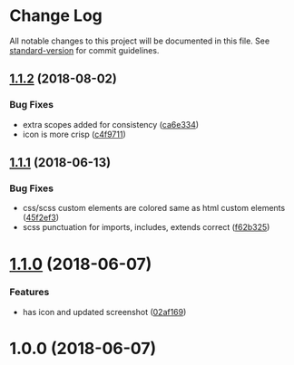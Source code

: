 # Change Log

All notable changes to this project will be documented in this file. See [standard-version](https://github.com/conventional-changelog/standard-version) for commit guidelines.

<a name="1.1.2"></a>
## [1.1.2](https://github.com/fimius23/dark-autumn-frost/compare/v1.1.1...v1.1.2) (2018-08-02)


### Bug Fixes

* extra scopes added for consistency ([ca6e334](https://github.com/fimius23/dark-autumn-frost/commit/ca6e334))
* icon is more crisp ([c4f9711](https://github.com/fimius23/dark-autumn-frost/commit/c4f9711))



<a name="1.1.1"></a>
## [1.1.1](https://github.com/fimius23/dark-autumn-frost/compare/v1.1.0...v1.1.1) (2018-06-13)


### Bug Fixes

* css/scss custom elements are colored same as html custom elements ([45f2ef3](https://github.com/fimius23/dark-autumn-frost/commit/45f2ef3))
* scss punctuation for imports, includes, extends correct ([f62b325](https://github.com/fimius23/dark-autumn-frost/commit/f62b325))



<a name="1.1.0"></a>
# [1.1.0](https://github.com/fimius23/dark-autumn-frost/compare/v1.0.0...v1.1.0) (2018-06-07)


### Features

* has icon and updated screenshot ([02af169](https://github.com/fimius23/dark-autumn-frost/commit/02af169))



<a name="1.0.0"></a>
# 1.0.0 (2018-06-07)
